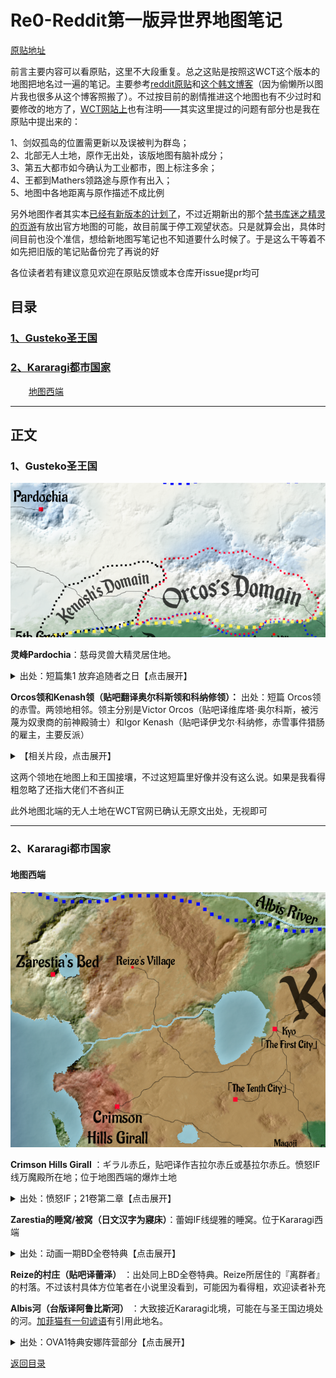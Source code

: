 # Re0-Reddit第一版异世界地图笔记

[原贴地址](https://tieba.baidu.com/p/6614464253)



前言主要内容可以看原贴，这里不大段重复。总之这贴是按照这WCT这个版本的地图把地名过一遍的笔记。主要参考[reddit原贴](https://www.reddit.com/r/Re_Zero/comments/f9v2nb/media_rezero_world_map)和[这个韩文博客](https://blog.naver.com/000124hj/221829300124)（因为偷懒所以图片我也很多从这个博客照搬了）。不过按目前的剧情推进这个地图也有不少过时和要修改的地方了，[WCT网站上](https://witchculttranslation.com/re-zero-world-map)也有注明——其实这里提过的问题有部分也是我在原贴中提出来的：


1、剑奴孤岛的位置需更新以及误被判为群岛；<br/>
2、北部无人土地，原作无出处，该版地图有脑补成分；<br/>
3、第五大都市如今确认为工业都市，图上标注多余；<br/>
4、王都到Mathers领路途与原作有出入；<br/>
5、地图中各地距离与原作描述不成比例<br/>



另外地图作者其实本[已经有新版本的计划了](https://twitter.com/rezidl/status/1373872697416019968)，不过近期新出的那个[禁书库迷之精灵的页游](https://rezero.fandom.com/zh/wiki/%E7%A6%81%E4%B9%A6%E4%B8%8E%E8%B0%9C%E4%B9%8B%E7%B2%BE%E7%81%B5)有放出官方地图的可能，故目前属于停工观望状态。只是就算会出，具体时间目前也没个准信，想给新地图写笔记也不知道要什么时候了。于是这么干等着不如先把旧版的笔记贴备份完了再说的好

各位读者若有建议意见欢迎在原贴反馈或本仓库开issue提pr均可

## 目录

### [1、Gusteko圣王国](#1Gusteko圣王国)
### [2、Kararagi都市国家](#2Kararagi都市国家)
&emsp; &ensp; [地图西端](#地图西端)




----


## 正文

### 1、Gusteko圣王国

![](https://github.com/CanopusEtaCarinae/tiebaposts/blob/master/mapnote/image/pardochia.png)


**灵峰Pardochia**：慈母灵兽大精灵居住地。

<details>
<summary>出处：短篇集1 放弃追随者之日【点击展开】</summary>

> ──北方的古斯提克聖王國由於嚴寒與險峻山脈橫亙，是對人與動物而言皆得被迫面臨嚴酷考驗的國家。在整年皆降雪的環境下，只能栽種抗寒的少數幾種農作物，取而代之的是靠著家畜飼育與高聳山脈沉眠的許多魔礦石礦脈，國力便是靠著採掘事業與販賣魔礦石維持。
>
> 另外，靈峰帕德奇亞的山頂還有四大精靈之一「聖獸歐德格拉斯」以強大力量君臨天下。
<br/>
</details>

**Orcos领和Kenash领（贴吧翻译奥尔科斯领和科纳修领）：** 出处：短篇 Orcos领的赤雪。两领地相邻。领主分别是Victor Orcos（贴吧译维库塔·奥尔科斯，被污蔑为奴隶商的前神殿骑士）和Igor Kenash（贴吧译伊戈尔·科纳修，赤雪事件猎肠的雇主，主要反派）

<details>
<summary>【相关片段，点击展开】</summary>

> 捏紧拳头的伊戈尔奋力诉说的，是发生在与他治理的科纳修领相邻的奥尔科斯领中的丑闻。
<br/>
</details>

这两个领地在地图上和王国接壤，不过这短篇里好像并没有这么说。如果是我看得粗忽略了还指大佬们不吝纠正

此外地图北端的无人土地在WCT官网已确认无原文出处，无视即可

----

### 2、Kararagi都市国家

#### 地图西端

![](https://github.com/CanopusEtaCarinae/tiebaposts/blob/master/mapnote/image/redhill.png)


**Crimson Hills Girall** ：ギラル赤丘，贴吧译作吉拉尔赤丘或基拉尔赤丘。愤怒IF线万魔殿所在地；位于地图西端的爆炸土地

<details>
<summary>出处：愤怒IF；21卷第二章【点击展开】</summary>

愤怒IF：

> 「总之，所幸艾米莉亚大人没事。……和我一同离开这里吧。城外有龙车。乘车前往鲁古尼卡」
>
> 「去鲁古尼卡……这里，是哪？」
>
> 「这里是卡拉拉基都市国家边界上，藏身吉拉尔赤丘的城堡……要找到地方费了一番功夫，多亏了出色的谍报员和潜伏者里应外合」

21卷第二章：

> 「米露拉也不过是那个样子，沙丘要是突然变成灼热地狱才反倒奇怪吗」
>
> 「正是如此。这里跟处于世界地图西端的基拉尔赤丘可不同呀」
>
> 「顺便问一句，那个叫基拉尔赤丘的是个怎样的地方？」
>
> 「丘上的沙粒全都是细小的魔石碎片，是一整年都在爆炸的土地的说」
<br/>
</details>

**Zarestia的睡窝/被窝（日文汉字为寢床）**：蕾姆IF线缇雅的睡窝。位于Kararagi西端

<details>
<summary>出处：动画一期BD全卷特典【点击展开】</summary>

第五章

> 原来，她是被称为四大精灵的拥有强大力量的四个大精灵之一，在卡拉拉奇西端的『塞蕾丝缇雅的睡窝』这个地方所居住的存在。
<br/>
</details>

**Reize的村庄（贴吧译蕾泽）** ：出处同上BD全卷特典。Reize所居住的『离群者』的村落。不过该村具体方位笔者在小说里没看到，可能因为看得粗，欢迎读者补充

**Albis河（台版译阿鲁比斯河）** ：大致接近Kararagi北境，可能在与圣王国边境处的河。[加菲猫有一句谚语](https://github.com/CanopusEtaCarinae/garf_saying#108%E5%9C%9F%E8%9C%98%E8%9B%9B-6%E6%96%876966)有引用此地名。

<details>
<summary>出处：OVA1特典安娜阵营部分【点击展开】</summary>

> 「不过达到一定规模的雪也会成为一种威胁。安娜塔西亚大人，您造访过古斯提科圣王国吗？」
>
> 「嗯———（表思考）最远也就去过阿比斯河流域。再远滴话，对于偶这样娇弱滴少女来说就太残忍啦。」
>
> 安娜塔西亚捂嘴偷笑。但尤里乌斯却深深地点头并说道：「您看的真透彻。」
>
> 「鉴于您现在的地位，或许不久的将来就会有机会正式造访，届时请多保重。古斯提科的土地吞噬的他国人民，比您想象中的只多不少。」
<br/>
</details>

[返回目录](#目录)<br/>
<br/>

